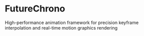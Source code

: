 # FutureChrono
High-performance animation framework for precision keyframe interpolation and real-time motion graphics rendering
